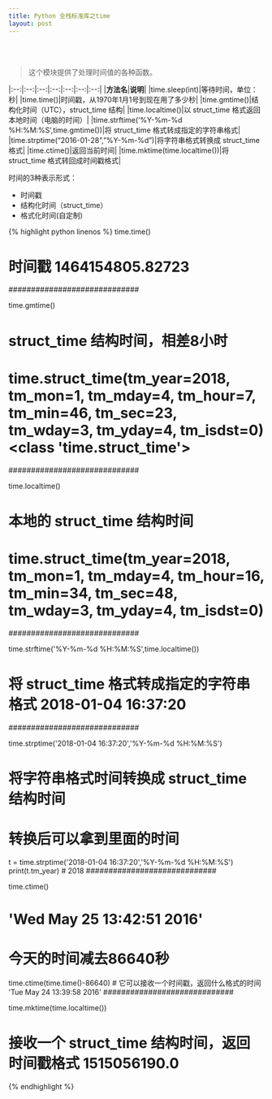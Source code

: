 ```yaml
---
title: Python 全栈标准库之time
layout: post
---
```


<br><br>

> 这个模块提供了处理时间值的各种函数。  

|:--:|:--:|:--:|:--:|:--:|:--:|:--:|
|**方法名**|**说明**|
|time.sleep(int)|等待时间，单位：秒|
|time.time()|时间戳，从1970年1月1号到现在用了多少秒|
|time.gmtime()|结构化时间（UTC），struct_time 结构|
|time.localtime()|以 struct_time 格式返回本地时间（电脑的时间）|
|time.strftime(‘%Y-%m-%d %H:%M:%S’,time.gmtime())|将 struct_time 格式转成指定的字符串格式|
|time.strptime(“2016-01-28”,”%Y-%m-%d”)|将字符串格式转换成 struct_time 格式|
|time.ctime()|返回当前时间|
|time.mktime(time.localtime())|将 struct_time 格式转回成时间戳格式|


时间的3种表示形式：
- 时间戳
- 结构化时间（struct_time）
- 格式化时间(自定制)

{% highlight python linenos %}
time.time()
# 时间戳    1464154805.82723
#############################

time.gmtime()
# struct_time 结构时间，相差8小时
# time.struct_time(tm_year=2018, tm_mon=1, tm_mday=4, tm_hour=7, tm_min=46, tm_sec=23, tm_wday=3, tm_yday=4, tm_isdst=0) <class 'time.struct_time'>
#############################

time.localtime()
# 本地的 struct_time 结构时间
# time.struct_time(tm_year=2018, tm_mon=1, tm_mday=4, tm_hour=16, tm_min=34, tm_sec=48, tm_wday=3, tm_yday=4, tm_isdst=0)
#############################

time.strftime('%Y-%m-%d %H:%M:%S',time.localtime())
# 将 struct_time 格式转成指定的字符串格式    2018-01-04 16:37:20
#############################

time.strptime('2018-01-04 16:37:20','%Y-%m-%d %H:%M:%S')
# 将字符串格式时间转换成 struct_time 结构时间
# 转换后可以拿到里面的时间
t = time.strptime('2018-01-04 16:37:20','%Y-%m-%d %H:%M:%S')
print(t.tm_year)    # 2018
#############################

time.ctime()
# 'Wed May 25 13:42:51 2016'
# 今天的时间减去86640秒
time.ctime(time.time()-86640)      # 它可以接收一个时间戳，返回什么格式的时间
'Tue May 24 13:39:58 2016'
#############################

time.mktime(time.localtime())
# 接收一个 struct_time 结构时间，返回时间戳格式    1515056190.0
{% endhighlight %}